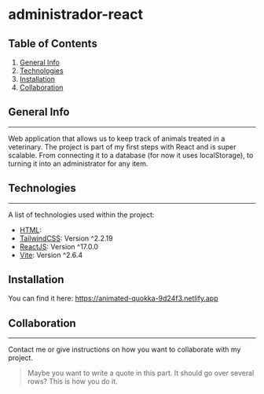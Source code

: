 ﻿# administrador-react
 
 ## Table of Contents
 <a name="general-info"></a>
1. [General Info](#general-info)
 <a name="technologies"></a>
2. [Technologies](#technologies)
 <a name="installation"></a>
3. [Installation](#installation)
 <a name="collaboration"></a>
4. [Collaboration](#collaboration)
 
 
 ## General Info
***
Web application that allows us to keep track of animals treated in a veterinary. The project is part of my first steps with React and is super scalable. From connecting it to a database (for now it uses localStorage), to turning it into an administrator for any item.



## Technologies
***
A list of technologies used within the project:
* [HTML](https://example.com): 
* [TailwindCSS](https://example.com): Version ^2.2.19
* [ReactJS](https://example.com): Version ^17.0.0
* [Vite](https://example.com): Version ^2.6.4

 ## Installation
  You can find it here: https://animated-quokka-9d24f3.netlify.app
  
  
  ## Collaboration
***
Contact me or give instructions on how you want to collaborate with my project.
> Maybe you want to write a quote in this part. 
> It should go over several rows?
> This is how you do it.

